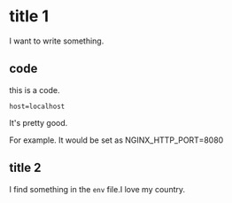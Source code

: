 # title 1

I want to write something.

## code


this is a code.

`
host=localhost
`

It's pretty good.

For example. It would be set as NGINX_HTTP_PORT=8080

## title 2

I find something in the `env` file.I love my country.
